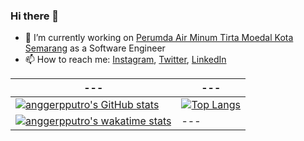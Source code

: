 ### Hi there 👋

- 🔭 I’m currently working on [Perumda Air Minum Tirta Moedal Kota Semarang](https://pdamkotasmg.co.id) as a Software Engineer
- 📫 How to reach me: [Instagram](https://instagram.com/mars_angger), [Twitter](https://twitter.com/anggerpputro), [LinkedIn](https://linked.in/anggerpputro)

| --- | --- |
| --- | --- |
| [![anggerpputro's GitHub stats](https://github-readme-stats.vercel.app/api?username=anggerpputro&show_icons=true&hide_border=true&count_private=true&include_all_commits=true)](https://github.com/anggerpputro) | [![Top Langs](https://github-readme-stats.vercel.app/api/top-langs/?username=anggerpputro&langs_count=8&layout=compact&show_icons=true&hide_border=true&count_private=true&include_all_commits=true)](https://github.com/anggerpputro) |
| [![anggerpputro's wakatime stats](https://github-readme-stats.vercel.app/api/wakatime?username=anggerpputro&layout=compact&show_icons=true&hide_border=true&count_private=true&include_all_commits=true)](https://github.com/anggerpputro) | --- |

<!--
**anggerpputro/anggerpputro** is a ✨ _special_ ✨ repository because its `README.md` (this file) appears on your GitHub profile.

Here are some ideas to get you started:

- 🌱 I’m currently learning ...
- 👯 I’m looking to collaborate on ...
- 🤔 I’m looking for help with ...
- 💬 Ask me about ...
- 😄 Pronouns: ...
- ⚡ Fun fact: ...
-->
